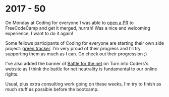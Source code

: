 # 2017 - 50

On Monday at Coding for everyone I was able to [open a PR](https://github.com/freeCodeCamp/freeCodeCamp/pull/16181) to FreeCodeCamp and get it merged, hurrah! Was a nice and welcoming experience, I want to do it again!

Some fellows participants of Coding for everyone are starting their own side project: [green tracker](https://github.com/green-cani/green_tracker). I'm very proud of their progress and I'll try supporting them as much as I can. Go check out their progression ;)

I've also added the banner of [Battle for the net](https://www.battleforthenet.com/) on Turn into Coders's website as I think the battle for net neutrality is fundamental to our online rights.

Usual, plus extra consulting work going on these weeks, I'm try to finish as much stuff as possible before the bootcamp.